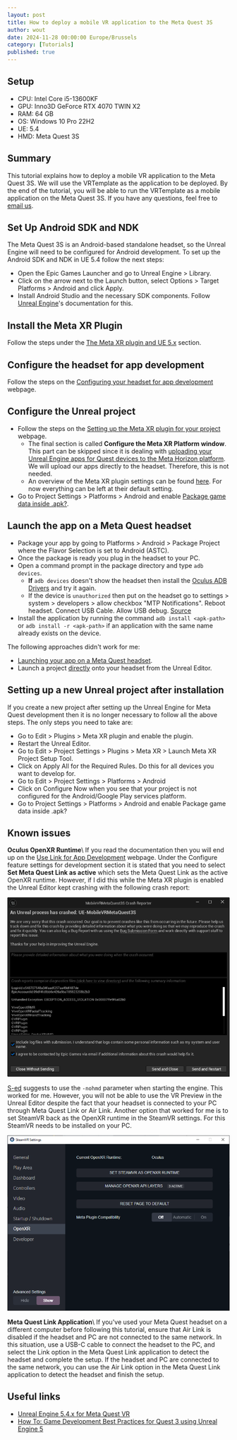```yaml
---
layout: post
title: How to deploy a mobile VR application to the Meta Quest 3S
author: wout
date: 2024-11-28 00:00:00 Europe/Brussels
category: [Tutorials]
published: true
---
```


## Setup
* CPU: Intel Core i5-13600KF
* GPU: Inno3D GeForce RTX 4070 TWIN X2
* RAM: 64 GB
* OS:  Windows 10 Pro 22H2
* UE:  5.4
* HMD: Meta Quest 3S

## Summary
This tutorial explains how to deploy a mobile VR application to the Meta Quest 3S. We will use the VRTemplate as the application to be deployed. By the end of the tutorial, you will be able to run the VRTemplate as a mobile application on the Meta Quest 3S. If you have any questions, feel free to [email us](mailto:tutorials@lbvrgames.com).

## Set Up Android SDK and NDK
The Meta Quest 3S is an Android-based standalone headset, so the Unreal Engine will need to be configured for Android development. To set up the Android SDK and NDK in UE 5.4 follow the next steps:

* Open the Epic Games Launcher and go to Unreal Engine > Library.
* Click on the arrow next to the Launch button, select Options > Target Platforms > Android and click Apply.
* Install Android Studio and the necessary SDK components. Follow [Unreal Engine](https://dev.epicgames.com/documentation/en-us/unreal-engine/set-up-android-sdk-ndk-and-android-studio-using-turnkey-for-unreal-engine?application_version=5.4)'s documentation for this.

## Install the Meta XR Plugin
Follow the steps under the [The Meta XR plugin and UE 5.x](https://developers.meta.com/horizon/documentation/unreal/unreal-quick-start-install-metaxr-plugin/#the-meta-xr-plugin-and-ue-5x) section.

## Configure the headset for app development
Follow the steps on the [Configuring your headset for app development](https://developers.meta.com/horizon/documentation/unreal/unreal-quick-start-config-headset) webpage. 

## Configure the Unreal project
* Follow the steps on the [Setting up the Meta XR plugin for your project](https://developers.meta.com/horizon/documentation/unreal/unreal-setting-up-metaxr-plugin) webpage.
    - The final section is called **Configure the Meta XR Platform window**. This part can be skipped since it is dealing with [uploading your Unreal Engine apps for Quest devices to the Meta Horizon platform](https://developers.meta.com/horizon/documentation/unreal/unreal-plugin-settings#general-meta-xr-settings). We will upload our apps directly to the headset. Therefore, this is not needed.
    - An overview of the Meta XR plugin settings can be found [here](https://developers.meta.com/horizon/documentation/unreal/unreal-plugin-settings). For now everything can be left at their default setting.
* Go to Project Settings > Platforms > Android and enable [Package game data inside .apk?](https://dev.epicgames.com/community/learning/tutorials/y4vB/unreal-engine-5-4-x-for-meta-quest-vr).

## Launch the app on a Meta Quest headset
* Package your app by going to Platforms > Android > Package Project where the Flavor Selection is set to Android (ASTC). 
* Once the package is ready you plug in the headset to your PC.
* Open a command prompt in the package directory and type `adb devices`.
    - **If** `adb devices` doesn't show the headset then install the [Oculus ADB Drivers](https://developers.meta.com/horizon/downloads/package/oculus-adb-drivers/) and try it again.
    - If the device is `unauthorized` then put on the headset go to settings > system > developers > allow checkbox "MTP Notifications". Reboot headset. Connect USB Cable. Allow USB debug. [Source](https://www.reddit.com/r/sidequest/comments/jbt4ug/comment/lt4x6c4/?utm_source=share&utm_medium=web3x&utm_name=web3xcss&utm_term=1&utm_content=share_button)
* Install the application by running the command `adb install <apk-path>` or `adb install -r <apk-path>` if an application with the same name already exists on the device.

The following approaches didn't work for me:
* [Launching your app on a Meta Quest headset](https://developers.meta.com/horizon/documentation/unreal/unreal-packaging-and-preparing-your-new-project#launching-your-app-on-a-meta-quest-headset).
* Launch a project [directly](https://developers.meta.com/horizon/documentation/unreal/unreal-ide-guide-android#launching-a-project-directly-onto-your-headset) onto your headset from the Unreal Editor.

## Setting up a new Unreal project after installation
If you create a new project after setting up the Unreal Engine for Meta Quest development then it is no longer necessary to follow all the above steps. The only steps you need to take are:
* Go to Edit > Plugins > Meta XR plugin and enable the plugin.
* Restart the Unreal Editor.
* Go to Edit > Project Settings > Plugins > Meta XR > Launch Meta XR Project Setup Tool.
* Click on Apply All for the Required Rules. Do this for all devices you want to develop for.
* Go to Edit > Project Settings > Platforms > Android
* Click on Configure Now when you see that your project is not configured for the Android/Google Play services platform.
* Go to Project Settings > Platforms > Android and enable Package game data inside .apk?

## Known issues
**Oculus OpenXR Runtime**\\
If you read the documentation then you will end up on the [Use Link for App Development](https://developers.meta.com/horizon/documentation/unreal/unreal-link) webpage. Under the Configure feature settings for development section it is stated that you need to select **Set Meta Quest Link as active** which sets the Meta Quest Link as the active OpenXR runtime. However, if I did this while the Meta XR plugin is enabled the Unreal Editor kept crashing with the following crash report:

<div align="center">
    <img src="/assets/images/2024-11-28/Crashes/MobileVRMetaQuest3SCrashReporter.png" alt="MobileVRMetaQuest3S Crash Reporter window." title="MobileVRMetaQuest3S Crash Reporter">
</div>

[S-ed](https://forums.unrealengine.com/t/error-when-launching-engine/1181504/11) suggests to use the `-nohmd` parameter when starting the engine. This worked for me. However, you will not be able to use the VR Preview in the Unreal Editor despite the fact that your headset is connected to your PC through Meta Quest Link or Air Link. Another option that worked for me is to set SteamVR back as the OpenXR runtime in the SteamVR settings. For this SteamVR needs to be installed on your PC.

<div align="center">
    <img src="/assets/images/2024-11-28/Crashes/SteamVRSettings.png" alt="SteamVR Settings window." title="SteamVR Settings">
</div>

**Meta Quest Link Application**\\
If you've used your Meta Quest headset on a different computer before following this tutorial, ensure that Air Link is disabled if the headset and PC are not connected to the same network. In this situation, use a USB-C cable to connect the headset to the PC, and select the Link option in the Meta Quest Link application to detect the headset and complete the setup. If the headset and PC are connected to the same network, you can use the Air Link option in the Meta Quest Link application to detect the headset and finish the setup.

## Useful links
* [Unreal Engine 5.4.x for Meta Quest VR](https://dev.epicgames.com/community/learning/tutorials/y4vB/unreal-engine-5-4-x-for-meta-quest-vr)
* [How To: Game Development Best Practices for Quest 3 using Unreal Engine 5](https://forums.unrealengine.com/t/how-to-game-development-best-practices-for-quest-3-using-unreal-engine-5/2056737)
